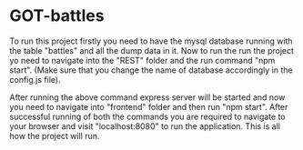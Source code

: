 # GOT-battles

To run this project firstly you need to have the mysql database running with the table "battles" and all the dump data in it. Now to run the run the project yo need to navigate into the "REST" folder and the run command
"npm start". 
(Make sure that you change the name of database accordingly in the config.js file).

After running the above command express server will be started and now you need to navigate into "frontend" folder and then run 
"npm start". 
After successful running of both the commands you are required to navigate to your browser and visit "localhost:8080" to run the application.
This is all how the project will run.
